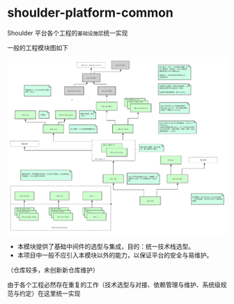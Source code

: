 # shoulder-platform-common

Shoulder 平台各个工程的`基础设施层`统一实现

一般的工程模块图如下

![projectAndModule.png](../img/projectAndModule.png)

* 本模块提供了基础中间件的选型与集成，目的：统一技术栈选型。
* 本项目中一般不应引入本模块以外的能力，以保证平台的安全与易维护。

（仓库较多，未创新新仓库维护）

由于各个工程必然存在重复的工作（技术选型与对接、依赖管理与维护、系统级规范与约定）在这里统一实现